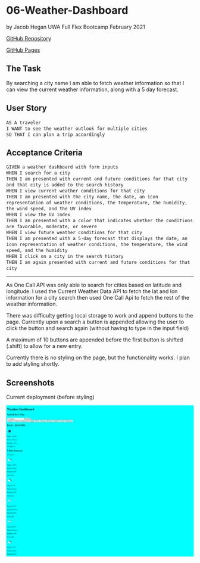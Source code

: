 # 06-Weather-Dashboard

by Jacob Hegan
UWA Full Flex Bootcamp February 2021

[GitHub Repository](https://github.com/heganjr/06-weather-dashboard-JH)

[GitHub Pages](https://heganjr.github.io/06-weather-dashboard-JH/)

## The Task

By searching a city name I am able to fetch weather information so that I can view the current weather information, along with a 5 day forecast.

## User Story

```
AS A traveler
I WANT to see the weather outlook for multiple cities
SO THAT I can plan a trip accordingly
```

## Acceptance Criteria

```
GIVEN a weather dashboard with form inputs
WHEN I search for a city
THEN I am presented with current and future conditions for that city and that city is added to the search history
WHEN I view current weather conditions for that city
THEN I am presented with the city name, the date, an icon representation of weather conditions, the temperature, the humidity, the wind speed, and the UV index
WHEN I view the UV index
THEN I am presented with a color that indicates whether the conditions are favorable, moderate, or severe
WHEN I view future weather conditions for that city
THEN I am presented with a 5-day forecast that displays the date, an icon representation of weather conditions, the temperature, the wind speed, and the humidity
WHEN I click on a city in the search history
THEN I am again presented with current and future conditions for that city
```

---

As One Call API was only able to search for cities based on latitude and longitude. I used the Current Weather Data API to fetch the lat and lon information for a city search then used One Call Api to fetch the rest of the weather information.

There was difficulty getting local storage to work and append buttons to the page. Currently upon a search a button is appended allowing the user to click the button and search again (without having to type in the input field)

A maximum of 10 buttons are appended before the first button is shifted (.shift) to allow for a new entry.

Currently there is no styling on the page, but the functionality works. I plan to add styling shortly.

## Screenshots

Current deployment (before styling)

![screen-shot](./Assets/images/screenshot.png)
